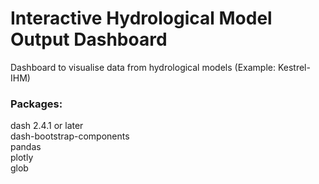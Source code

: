 # Interactive Hydrological Model Output Dashboard
 
Dashboard to visualise data from hydrological models (Example: Kestrel-IHM)

### Packages:
dash 2.4.1 or later\
dash-bootstrap-components\
pandas\
plotly\
glob
